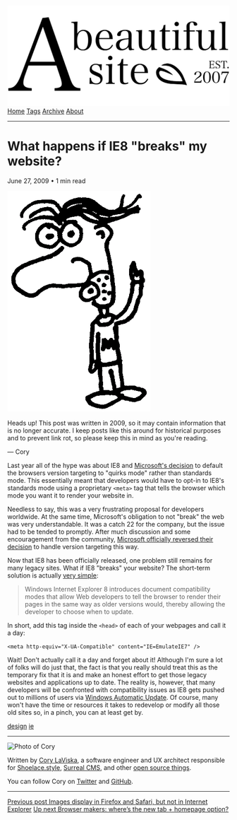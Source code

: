 <a href="../../index.html" class="header-link"><img src="../../images/logos/wordmark.svg" alt="A Beautiful Site" class="wordmark" /></a> <a href="../../index.html" class="nav-item">Home</a> <a href="../../tags/index.html" class="nav-item">Tags</a> <a href="../index.html" class="nav-item">Archive</a> <a href="../../about/index.html" class="nav-item">About</a>

---

# What happens if IE8 "breaks" my website?

June 27, 2009 • 1 min read

![A drawing of a cartoon man pointing upwards](../../images/artwork/pointer.gif)

Heads up! This post was written in 2009, so it may contain information that is no longer accurate. I keep posts like this around for historical purposes and to prevent link rot, so please keep this in mind as you're reading.

— Cory

Last year all of the hype was about IE8 and [Microsoft's decision](http://blogs.msdn.com/ie/archive/2008/01/21/compatibility-and-ie8.aspx) to default the browsers version targeting to "quirks mode" rather than standards mode. This essentially meant that developers would have to opt-in to IE8's standards mode using a proprietary `<meta>` tag that tells the browser which mode you want it to render your website in.

Needless to say, this was a very frustrating proposal for developers worldwide. At the same time, Microsoft's obligation to not "break" the web was very understandable. It was a catch 22 for the company, but the issue had to be tended to promptly. After much discussion and some encouragement from the community, [Microsoft officially reversed their decision](http://www.zeldman.com/2008/03/04/microsoft-reverses-version-targeting-default/) to handle version targeting this way.

Now that IE8 has been officially released, one problem still remains for many legacy sites. What if IE8 "breaks" your website? The short-term solution is actually [very simple](http://msdn.microsoft.com/en-us/library/cc817574.aspx):

> Windows Internet Explorer 8 introduces document compatibility modes that allow Web developers to tell the browser to render their pages in the same way as older versions would, thereby allowing the developer to choose when to update.

In short, add this tag inside the `<head>` of each of your webpages and call it a day:

    <meta http-equiv="X-UA-Compatible" content="IE=EmulateIE7" />

Wait! Don't actually call it a day and forget about it! Although I'm sure a lot of folks will do just that, the fact is that you really should treat this as the temporary fix that it is and make an honest effort to get those legacy websites and applications up to date. The reality is, however, that many developers will be confronted with compatibility issues as IE8 gets pushed out to millions of users via [Windows Automatic Update](http://www.microsoft.com/windows/downloads/windowsupdate/automaticupdate.mspx). Of course, many won't have the time or resources it takes to redevelop or modify all those old sites so, in a pinch, you can at least get by.

<a href="../../tags/design/index.html" class="post-tag">design</a> <a href="../../tags/ie/index.html" class="post-tag">ie</a>

---

<img src="http://0.gravatar.com/avatar/bf1b3b95fd5b096a3592247c29667b33?s=512" alt="Photo of Cory" class="avatar avatar-small" />

Written by [Cory LaViska](../../index-4.html), a software engineer and UX architect responsible for [Shoelace.style](https://shoelace.style/), [Surreal CMS](https://www.surrealcms.com/), and other [open source things](https://github.com/claviska).

You can follow Cory on [Twitter](https://twitter.com/claviska) and [GitHub](https://github.com/claviska).

---

<a href="../images-display-in-firefox-and-safari-but-not-in-internet-explorer/index.html" class="post-nav-previous"><span class="small">Previous post</span> Images display in Firefox and Safari, but not in Internet Explorer</a> <a href="../browser-makers-wheres-the-new-tab-homepage-option/index.html" class="post-nav-next"><span class="small">Up next</span> Browser makers: where’s the new tab + homepage option?</a>
